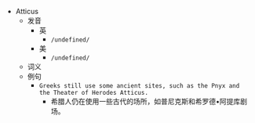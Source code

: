 - Atticus
  - 发音
    - 英
      - `/undefined/`
    - 美
      - `/undefined/`
  - 词义
  - 例句
    - `Greeks still use some ancient sites, such as the Pnyx and the Theater of Herodes Atticus.`
      - 希腊人仍在使用一些古代的场所，如普尼克斯和希罗德•阿提库剧场。

